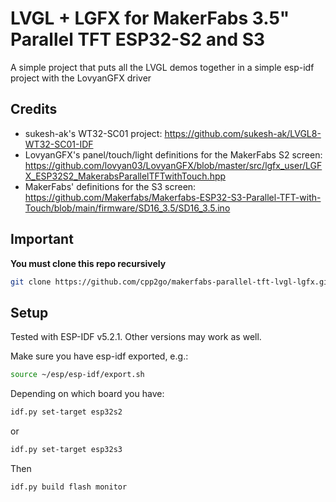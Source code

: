 # LVGL + LGFX for MakerFabs 3.5" Parallel TFT ESP32-S2 and S3

A simple project that puts all the LVGL demos together in a simple esp-idf project with the LovyanGFX driver

## Credits

* sukesh-ak's WT32-SC01 project: https://github.com/sukesh-ak/LVGL8-WT32-SC01-IDF
* LovyanGFX's panel/touch/light definitions for the MakerFabs S2 screen: https://github.com/lovyan03/LovyanGFX/blob/master/src/lgfx_user/LGFX_ESP32S2_MakerabsParallelTFTwithTouch.hpp
* MakerFabs' definitions for the S3 screen: https://github.com/Makerfabs/Makerfabs-ESP32-S3-Parallel-TFT-with-Touch/blob/main/firmware/SD16_3.5/SD16_3.5.ino

## Important

**You must clone this repo recursively**

```sh
git clone https://github.com/cpp2go/makerfabs-parallel-tft-lvgl-lgfx.git --recursive
```

## Setup

Tested with ESP-IDF v5.2.1. Other versions may work as well.

Make sure you have esp-idf exported, e.g.:

```sh
source ~/esp/esp-idf/export.sh
```

Depending on which board you have:

```sh
idf.py set-target esp32s2
```

or

```sh
idf.py set-target esp32s3
```

Then

```sh
idf.py build flash monitor
```
